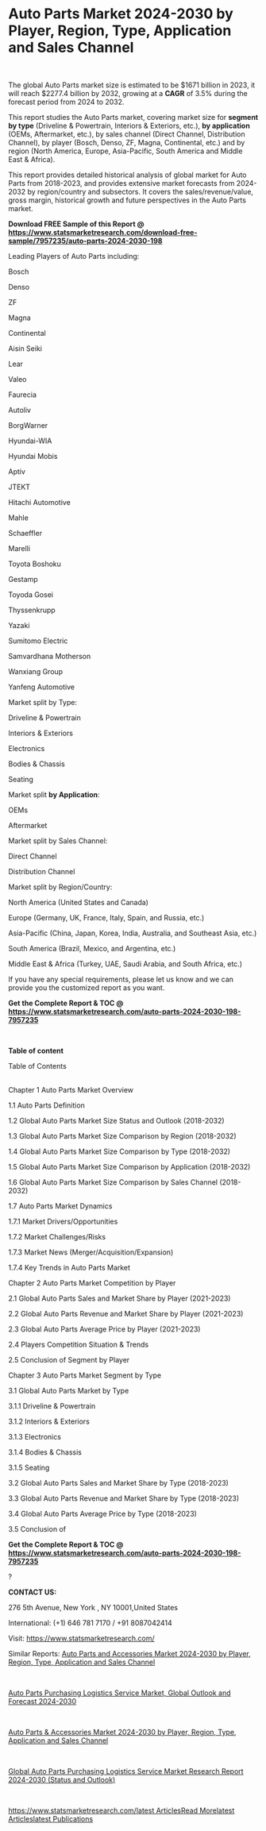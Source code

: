 <h1>Auto Parts Market 2024-2030 by Player, Region, Type, Application and Sales Channel</h1><br/><p>The global Auto Parts market size is estimated to be $1671 billion in 2023, it will reach $2277.4 billion by 2032, growing at a <strong>CAGR</strong> of 3.5% during the forecast period from 2024 to 2032.</p>
 
 
 
 <p>This report studies the Auto Parts market, covering market size for <strong>segment by type</strong> (Driveline & Powertrain, Interiors & Exteriors, etc.), <strong>by application</strong> (OEMs, Aftermarket, etc.), by sales channel (Direct Channel, Distribution Channel), by player (Bosch, Denso, ZF, Magna, Continental, etc.) and by region (North America, Europe, Asia-Pacific, South America and Middle East & Africa).</p>
 
 
 
 <p>This report provides detailed historical analysis of global market for Auto Parts from 2018-2023, and provides extensive market forecasts from 2024-2032 by region/country and subsectors. It covers the sales/revenue/value, gross margin, historical growth and future perspectives in the Auto Parts market.</p>
 
 
 
 <p><strong>Download FREE Sample of this Report @ <a href="https://www.statsmarketresearch.com/download-free-sample/7957235/auto-parts-2024-2030-198">https://www.statsmarketresearch.com/download-free-sample/7957235/auto-parts-2024-2030-198</a></strong></p>
 
 
 
 <p>Leading Players of Auto Parts including:</p>
 
 
 
 <p>Bosch</p>
 
 
 
 <p>Denso</p>
 
 
 
 <p>ZF</p>
 
 
 
 <p>Magna</p>
 
 
 
 <p>Continental</p>
 
 
 
 <p>Aisin Seiki</p>
 
 
 
 <p>Lear</p>
 
 
 
 <p>Valeo</p>
 
 
 
 <p>Faurecia</p>
 
 
 
 <p>Autoliv</p>
 
 
 
 <p>BorgWarner</p>
 
 
 
 <p>Hyundai-WIA</p>
 
 
 
 <p>Hyundai Mobis</p>
 
 
 
 <p>Aptiv</p>
 
 
 
 <p>JTEKT</p>
 
 
 
 <p>Hitachi Automotive</p>
 
 
 
 <p>Mahle</p>
 
 
 
 <p>Schaeffler</p>
 
 
 
 <p>Marelli</p>
 
 
 
 <p>Toyota Boshoku</p>
 
 
 
 <p>Gestamp</p>
 
 
 
 <p>Toyoda Gosei</p>
 
 
 
 <p>Thyssenkrupp</p>
 
 
 
 <p>Yazaki</p>
 
 
 
 <p>Sumitomo Electric</p>
 
 
 
 <p>Samvardhana Motherson</p>
 
 
 
 <p>Wanxiang Group</p>
 
 
 
 <p>Yanfeng Automotive</p>
 
 
 
 <p>Market split by Type:</p>
 
 
 
 <p>Driveline & Powertrain</p>
 
 
 
 <p>Interiors & Exteriors</p>
 
 
 
 <p>Electronics</p>
 
 
 
 <p>Bodies & Chassis</p>
 
 
 
 <p>Seating</p>
 
 
 
 <p>Market split <strong>by Application</strong>:</p>
 
 
 
 <p>OEMs</p>
 
 
 
 <p>Aftermarket</p>
 
 
 
 <p>Market split by Sales Channel:</p>
 
 
 
 <p>Direct Channel</p>
 
 
 
 <p>Distribution Channel</p>
 
 
 
 <p>Market split by Region/Country:</p>
 
 
 
 <p>North America (United States and Canada)</p>
 
 
 
 <p>Europe (Germany, UK, France, Italy, Spain, and Russia, etc.)</p>
 
 
 
 <p>Asia-Pacific (China, Japan, Korea, India, Australia, and Southeast Asia, etc.)</p>
 
 
 
 <p>South America (Brazil, Mexico, and Argentina, etc.)</p>
 
 
 
 <p>Middle East & Africa (Turkey, UAE, Saudi Arabia, and South Africa, etc.)</p>
 
 
 
 <p>If you have any special requirements, please let us know and we can provide you the customized report as you want.</p>
 
 
 
 <div><b>Get the Complete Report & TOC @ <a href="https://www.statsmarketresearch.com/auto-parts-2024-2030-198-7957235">https://www.statsmarketresearch.com/auto-parts-2024-2030-198-7957235</a></b></div>
 
 
 
 <p><br />
 
 <b>Table of content</b></p>
 
 
 
 <p>Table of Contents<br />
 
 <br />
 
 Chapter 1 Auto Parts Market Overview<br />
 
 1.1 Auto Parts Definition<br />
 
 1.2 Global Auto Parts Market Size Status and Outlook (2018-2032)<br />
 
 1.3 Global Auto Parts Market Size Comparison by Region (2018-2032)<br />
 
 1.4 Global Auto Parts Market Size Comparison by Type (2018-2032)<br />
 
 1.5 Global Auto Parts Market Size Comparison by Application (2018-2032)<br />
 
 1.6 Global Auto Parts Market Size Comparison by Sales Channel (2018-2032)<br />
 
 1.7 Auto Parts Market Dynamics<br />
 
 1.7.1 Market Drivers/Opportunities<br />
 
 1.7.2 Market Challenges/Risks<br />
 
 1.7.3 Market News (Merger/Acquisition/Expansion)<br />
 
 1.7.4 Key Trends in Auto Parts Market<br />
 
 Chapter 2 Auto Parts Market Competition by Player<br />
 
 2.1 Global Auto Parts Sales and Market Share by Player (2021-2023)<br />
 
 2.2 Global Auto Parts Revenue and Market Share by Player (2021-2023)<br />
 
 2.3 Global Auto Parts Average Price by Player (2021-2023)<br />
 
 2.4 Players Competition Situation & Trends<br />
 
 2.5 Conclusion of Segment by Player<br />
 
 Chapter 3 Auto Parts Market Segment by Type<br />
 
 3.1 Global Auto Parts Market by Type<br />
 
 3.1.1 Driveline & Powertrain<br />
 
 3.1.2 Interiors & Exteriors<br />
 
 3.1.3 Electronics<br />
 
 3.1.4 Bodies & Chassis<br />
 
 3.1.5 Seating<br />
 
 3.2 Global Auto Parts Sales and Market Share by Type (2018-2023)<br />
 
 3.3 Global Auto Parts Revenue and Market Share by Type (2018-2023)<br />
 
 3.4 Global Auto Parts Average Price by Type (2018-2023)<br />
 
 3.5 Conclusion of</p>
 
 
 
 <div><b>Get the Complete Report & TOC @ <a href="https://www.statsmarketresearch.com/auto-parts-2024-2030-198-7957235">https://www.statsmarketresearch.com/auto-parts-2024-2030-198-7957235</a></b></div>
 
 
 
 <p>? </p>
 
 
 
 <p><b>CONTACT US:</b><br />
 
 276 5th Avenue, New York , NY 10001,United States<br />
 
 International: (+1) 646 781 7170 / +91 8087042414<br />
 
 Visit: <a href="https://www.statsmarketresearch.com/">https://www.statsmarketresearch.com/</a><br />
 
 Similar Reports: <a href="https://www.statsmarketresearch.com/auto-parts-2024-2030-198-7957235">Auto Parts and Accessories Market 2024-2030 by Player, Region, Type, Application and Sales Channel</a><br />
 
 <br />
 
 <a href="https://www.statsmarketresearch.com/auto-parts-2024-2030-198-7957235">Auto Parts Purchasing Logistics Service Market, Global Outlook and Forecast 2024-2030</a><br />
 
 <br />
 
 <a href="https://www.statsmarketresearch.com/auto-parts-2024-2030-198-7957235">Auto Parts & Accessories Market 2024-2030 by Player, Region, Type, Application and Sales Channel</a><br />
 
 <br />
 
 <a href="https://www.statsmarketresearch.com/auto-parts-2024-2030-198-7957235">Global Auto Parts Purchasing Logistics Service Market Research Report 2024-2030 (Status and Outlook)</a><br />
 
 <br />
 
 <a href="https://gyeongbokgung.com">https://www.statsmarketresearch.com/</a><a href="https://hallyeomaritime.com">latest Articles</a><a href="https://jingwansa.com">Read More</a><a href="https://nguoiviet.jp/">latest Articles</a><a href="https://www.intelmarketresearch.com/">latest Publications</a></p>